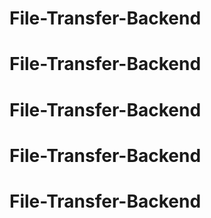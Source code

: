# File-Transfer-Backend
# File-Transfer-Backend
# File-Transfer-Backend
# File-Transfer-Backend
# File-Transfer-Backend
